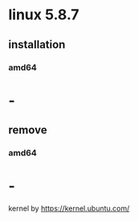 # linux 5.8.7
 
## installation
### amd64
 
# - 
 
## remove
 
### amd64
 
# - 
 
 
 
kernel by https://kernel.ubuntu.com/
